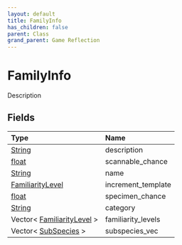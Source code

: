 ```yaml
---
layout: default
title: FamilyInfo
has_children: false
parent: Class
grand_parent: Game Reflection
---
```

# FamilyInfo
Description 

## Fields

| Type | Name |
|:-------------|:--------------|
| [String](/docs/game-reflection/components/string) | description |
| [float](/docs/game-reflection/components/float) | scannable_chance |
| [String](/docs/game-reflection/components/string) | name |
| [FamiliarityLevel](/docs/game-reflection/classes/familiarity_level) | increment_template |
| [float](/docs/game-reflection/components/float) | specimen_chance |
| [String](/docs/game-reflection/components/string) | category |
| Vector< [FamiliarityLevel](/docs/game-reflection/classes/familiarity_level) > | familiarity_levels |
| Vector< [SubSpecies](/docs/game-reflection/classes/sub_species) > | subspecies_vec |

